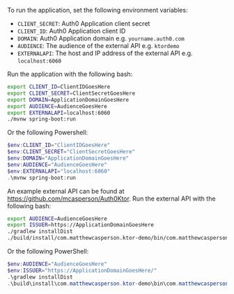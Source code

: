 To run the application, set the following environment variables:

* `CLIENT_SECRET`: Auth0 Application client secret
* `CLIENT_ID`: Auth0 Application client ID
* `DOMAIN`: Auth0 Application domain e.g. `yourname.auth0.com`
* `AUDIENCE`: The audience of the external API e.g. `ktordemo`
* `EXTERNALAPI`: The host and IP address of the external API e.g. `localhost:6060`

Run the application with the following bash:

```bash
export CLIENT_ID=ClientIDGoesHere
export CLIENT_SECRET=ClientSecretGoesHere
export DOMAIN=ApplicationDomainGoesHere
export AUDIENCE=AudienceGoesHere
export EXTERNALAPI=localhost:6060
./mvnw spring-boot:run
```

Or the following Powershell:

```powershell
$env:CLIENT_ID="ClientIDGoesHere"
$env:CLIENT_SECRET="ClientSecretGoesHere"
$env:DOMAIN="ApplicationDomainGoesHere"
$env:AUDIENCE="AudienceGoesHere"
$env:EXTERNALAPI="localhost:6060"
.\mvnw spring-boot:run
```

An example external API can be found at https://github.com/mcasperson/Auth0Ktor. Run the external API with the following bash:

```bash
export AUDIENCE=AudienceGoesHere
export ISSUER=https://ApplicationDomainGoesHere
./gradlew installDist
./build/install/com.matthewcasperson.ktor-demo/bin/com.matthewcasperson.ktor-demo
```

Or the following PowerShell:

```powershell
$env:AUDIENCE="AudienceGoesHere"
$env:ISSUER="https://ApplicationDomainGoesHere/"
.\gradlew installDist
.\build\install\com.matthewcasperson.ktor-demo\bin\com.matthewcasperson.ktor-demo.bat
```
